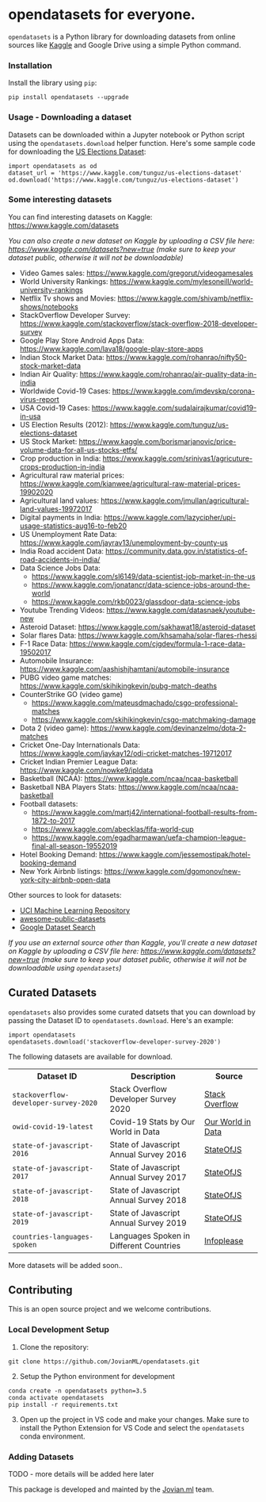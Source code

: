 # opendatasets for everyone.

`opendatasets` is a Python library for downloading datasets from online sources like [Kaggle](https://www.kaggle.com/datasets) and Google Drive using a simple Python command. 


### Installation

Install the library using `pip`:

```
pip install opendatasets --upgrade
```

### Usage - Downloading a dataset

Datasets can be downloaded within a Jupyter notebook or Python script using the `opendatasets.download` helper function. Here's some sample code for downloading the [US Elections Dataset](https://www.kaggle.com/tunguz/us-elections-dataset):

```
import opendatasets as od
dataset_url = 'https://www.kaggle.com/tunguz/us-elections-dataset'
od.download('https://www.kaggle.com/tunguz/us-elections-dataset')
```

### Some interesting datasets

You can find interesting datasets on Kaggle: https://www.kaggle.com/datasets

*You can also create a new dataset on Kaggle by uploading a CSV file here: https://www.kaggle.com/datasets?new=true (make sure to keep your dataset public, otherwise it will not be downloadable)*

- Video Games sales: https://www.kaggle.com/gregorut/videogamesales
- World University Rankings: https://www.kaggle.com/mylesoneill/world-university-rankings
- Netflix Tv shows and Movies: https://www.kaggle.com/shivamb/netflix-shows/notebooks
- StackOverflow Developer Survey: https://www.kaggle.com/stackoverflow/stack-overflow-2018-developer-survey
- Google Play Store Android Apps Data: https://www.kaggle.com/lava18/google-play-store-apps
- Indian Stock Market Data: https://www.kaggle.com/rohanrao/nifty50-stock-market-data
- Indian Air Quality: https://www.kaggle.com/rohanrao/air-quality-data-in-india
- Worldwide Covid-19 Cases: https://www.kaggle.com/imdevskp/corona-virus-report
- USA Covid-19 Cases: https://www.kaggle.com/sudalairajkumar/covid19-in-usa
- US Election Results (2012): https://www.kaggle.com/tunguz/us-elections-dataset
- US Stock Market: https://www.kaggle.com/borismarjanovic/price-volume-data-for-all-us-stocks-etfs/
- Crop production in India: https://www.kaggle.com/srinivas1/agricuture-crops-production-in-india
- Agricultural raw material prices: https://www.kaggle.com/kianwee/agricultural-raw-material-prices-19902020
- Agricultural land values: https://www.kaggle.com/jmullan/agricultural-land-values-19972017
- Digital payments in India: https://www.kaggle.com/lazycipher/upi-usage-statistics-aug16-to-feb20
- US Unemployment Rate Data: https://www.kaggle.com/jayrav13/unemployment-by-county-us
- India Road accident Data: https://community.data.gov.in/statistics-of-road-accidents-in-india/
- Data Science Jobs Data:
    - https://www.kaggle.com/sl6149/data-scientist-job-market-in-the-us
    - https://www.kaggle.com/jonatancr/data-science-jobs-around-the-world
    - https://www.kaggle.com/rkb0023/glassdoor-data-science-jobs
- Youtube Trending Videos: https://www.kaggle.com/datasnaek/youtube-new
- Asteroid Dataset: https://www.kaggle.com/sakhawat18/asteroid-dataset
- Solar flares Data: https://www.kaggle.com/khsamaha/solar-flares-rhessi
- F-1 Race Data: https://www.kaggle.com/cjgdev/formula-1-race-data-19502017
- Automobile Insurance: https://www.kaggle.com/aashishjhamtani/automobile-insurance
- PUBG video game matches: https://www.kaggle.com/skihikingkevin/pubg-match-deaths
- CounterStrike GO (video game)
    - https://www.kaggle.com/mateusdmachado/csgo-professional-matches
    - https://www.kaggle.com/skihikingkevin/csgo-matchmaking-damage
- Dota 2 (video game): https://www.kaggle.com/devinanzelmo/dota-2-matches
- Cricket One-Day Internationals Data: https://www.kaggle.com/jaykay12/odi-cricket-matches-19712017
- Cricket Indian Premier League Data: https://www.kaggle.com/nowke9/ipldata
- Basketball (NCAA): https://www.kaggle.com/ncaa/ncaa-basketball
- Basketball NBA Players Stats: https://www.kaggle.com/ncaa/ncaa-basketball
- Football datasets: 
    - https://www.kaggle.com/martj42/international-football-results-from-1872-to-2017
    - https://www.kaggle.com/abecklas/fifa-world-cup
    - https://www.kaggle.com/egadharmawan/uefa-champion-league-final-all-season-19552019
- Hotel Booking Demand: https://www.kaggle.com/jessemostipak/hotel-booking-demand
- New York Airbnb listings: https://www.kaggle.com/dgomonov/new-york-city-airbnb-open-data


Other sources to look for datasets: 
- [UCI Machine Learning Repository](http://archive.ics.uci.edu/ml/index.php)
- [awesome-public-datasets](https://github.com/awesomedata/awesome-public-datasets)
- [Google Dataset Search](https://datasetsearch.research.google.com)

*If you use an external source other than Kaggle, you'll create a new dataset on Kaggle by uploading a CSV file here: https://www.kaggle.com/datasets?new=true (make sure to keep your dataset public, otherwise it will not be downloadable using `opendatasets`)*



## Curated Datasets

`opendatasets` also provides some curated datsets that you can download by passing the Dataset ID to `opendatasets.download`. Here's an example:

```
import opendatasets
opendatasets.download('stackoverflow-developer-survey-2020')
```

The following datasets are available for download.

<table>
    <tr>
        <th>Dataset ID</th>
        <th>Description</th>
        <th>Source</th>
    </tr>
    <tr>
        <td><code>stackoverflow-developer-survey-2020</code></td>
        <td>Stack Overflow Developer Survey 2020</td>
        <td>
            <a href="https://insights.stackoverflow.com/survey/">Stack Overflow</a>
        </td>
    </tr>
    <tr>
        <td><code>owid-covid-19-latest</code></td>
        <td>Covid-19 Stats by Our World in Data</td>
        <td>
            <a href="https://github.com/owid/covid-19-data/tree/master/public/data">Our World in Data</a>
        </td>
    </tr>
    <tr>
        <td><code>state-of-javascript-2016</code></td>
        <td>State of Javascript Annual Survey 2016</td>
        <td>
            <a href="https://www.kaggle.com/sachag/state-of-js-2019">StateOfJS</a>
        </td>
    </tr>
    <tr>
        <td><code>state-of-javascript-2017</code></td>
        <td>State of Javascript Annual Survey 2017</td>
        <td>
            <a href="https://www.kaggle.com/sachag/state-of-js-2019">StateOfJS</a>
        </td>
    </tr>
    <tr>
        <td><code>state-of-javascript-2018</code></td>
        <td>State of Javascript Annual Survey 2018</td>
        <td>
            <a href="https://www.kaggle.com/sachag/state-of-js-2019">StateOfJS</a>
        </td>
    </tr>
    <tr>
        <td><code>state-of-javascript-2019</code></td>
        <td>State of Javascript Annual Survey 2019</td>
        <td>
            <a href="https://www.kaggle.com/sachag/state-of-js-2019">StateOfJS</a>
        </td>
    </tr>
    <tr>
        <td><code>countries-languages-spoken</code></td>
        <td>Languages Spoken in Different Countries</td>
        <td>
            <a href="https://www.infoplease.com/world/countries/languages-spoken-in-each-country-of-the-world">Infoplease</a>
        </td>
    </tr>
</table>

More datasets will be added soon..

## Contributing

This is an open source project and we welcome contributions.

### Local Development Setup

1. Clone the repository:

```
git clone https://github.com/JovianML/opendatasets.git
```

2. Setup the Python environment for development

```
conda create -n opendatasets python=3.5
conda activate opendatasets
pip install -r requirements.txt
```

3. Open up the project in VS code and make your changes. Make sure to install the Python Extension for VS Code and select the `opendatasets` conda environment.

### Adding Datasets

TODO - more details will be added here later

This package is developed and mainted by the [Jovian.ml](https://www.jovian.ml) team.
